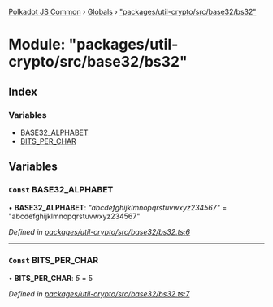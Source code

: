 [Polkadot JS Common](../README.md) › [Globals](../globals.md) › ["packages/util-crypto/src/base32/bs32"](_packages_util_crypto_src_base32_bs32_.md)

# Module: "packages/util-crypto/src/base32/bs32"

## Index

### Variables

* [BASE32_ALPHABET](_packages_util_crypto_src_base32_bs32_.md#const-base32_alphabet)
* [BITS_PER_CHAR](_packages_util_crypto_src_base32_bs32_.md#const-bits_per_char)

## Variables

### `Const` BASE32_ALPHABET

• **BASE32_ALPHABET**: *"abcdefghijklmnopqrstuvwxyz234567"* = "abcdefghijklmnopqrstuvwxyz234567"

*Defined in [packages/util-crypto/src/base32/bs32.ts:6](https://github.com/polkadot-js/common/blob/d3527829/packages/util-crypto/src/base32/bs32.ts#L6)*

___

### `Const` BITS_PER_CHAR

• **BITS_PER_CHAR**: *5* = 5

*Defined in [packages/util-crypto/src/base32/bs32.ts:7](https://github.com/polkadot-js/common/blob/d3527829/packages/util-crypto/src/base32/bs32.ts#L7)*
